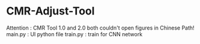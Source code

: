 # CMR-Adjust-Tool
Attention : CMR Tool 1.0 and 2.0 both couldn't open figures in Chinese Path!
main.py : UI python file
train.py : train for CNN network 

